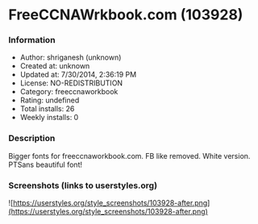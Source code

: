 # FreeCCNAWrkbook.com (103928)

### Information
- Author: shriganesh (unknown)
- Created at: unknown
- Updated at: 7/30/2014, 2:36:19 PM
- License: NO-REDISTRIBUTION
- Category: freeccnaworkbook
- Rating: undefined
- Total installs: 26
- Weekly installs: 0


### Description
Bigger fonts for freeccnaworkbook.com. 
FB like removed.
White version.
PTSans beautiful font!


### Screenshots (links to userstyles.org)
![https://userstyles.org/style_screenshots/103928-after.png](https://userstyles.org/style_screenshots/103928-after.png)


